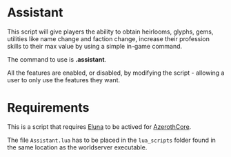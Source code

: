# Assistant
This script will give players the ability to obtain heirlooms, glyphs, gems, utilities like name change and faction change, increase their profession skills to their max value by using a simple in-game command.

The command to use is **.assistant**.

All the features are enabled, or disabled, by modifying the script - allowing a user to only use the features they want.

# Requirements
This is a script that requires [Eluna](https://github.com/azerothcore/mod-eluna) to be actived for [AzerothCore](https://github.com/azerothcore/azerothcore-wotlk).

The file `Assistant.lua` has to be placed in the `lua_scripts` folder found in the same location as the worldserver executable.
